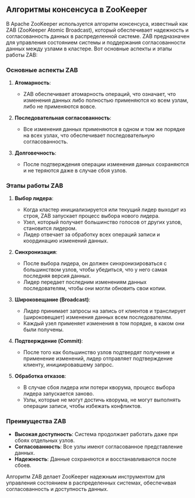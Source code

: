 ## Алгоритмы консенсуса в ZooKeeper

В Apache ZooKeeper используется алгоритм консенсуса, известный как ZAB (ZooKeeper Atomic Broadcast), который обеспечивает надежность и согласованность данных в распределенной системе. ZAB предназначен для управления состоянием системы и поддержания согласованности данных между узлами в кластере. Вот основные аспекты и этапы работы ZAB:

### Основные аспекты ZAB

1. **Атомарность**:
   - ZAB обеспечивает атомарность операций, что означает, что изменения данных либо полностью применяются ко всем узлам, либо не применяются вовсе.

2. **Последовательная согласованность**:
   - Все изменения данных применяются в одном и том же порядке на всех узлах, что обеспечивает последовательную согласованность.

3. **Долговечность**:
   - После подтверждения операции изменения данных сохраняются и не теряются даже в случае сбоя узлов.

### Этапы работы ZAB

1. **Выбор лидера**:
   - Когда кластер инициализируется или текущий лидер выходит из строя, ZAB запускает процесс выбора нового лидера.
   - Узел, который получает большинство голосов от других узлов, становится лидером.
   - Лидер отвечает за обработку всех операций записи и координацию изменений данных.

2. **Синхронизация**:
   - После выбора лидера, он должен синхронизироваться с большинством узлов, чтобы убедиться, что у него самая последняя версия данных.
   - Лидер передает последним изменениям данных последователям, чтобы они могли обновить свои копии.

3. **Широковещание (Broadcast)**:
   - Лидер принимает запросы на запись от клиентов и транслирует (широковещает) изменения данных всем последователям.
   - Каждый узел применяет изменения в том порядке, в каком они были получены.

4. **Подтверждение (Commit)**:
   - После того как большинство узлов подтвердят получение и применение изменений, лидер отправляет подтверждение клиенту, инициировавшему запрос.

5. **Обработка отказов**:
   - В случае сбоя лидера или потери кворума, процесс выбора лидера запускается заново.
   - Узлы, которые не могут достичь кворума, не могут выполнять операции записи, чтобы избежать конфликтов.

### Преимущества ZAB

- **Высокая доступность**: Система продолжает работать даже при сбоях отдельных узлов.
- **Согласованность**: Все узлы имеют согласованное представление данных.
- **Надежность**: Данные сохраняются и восстанавливаются после сбоев.

Алгоритм ZAB делает ZooKeeper надежным инструментом для управления состоянием в распределенных системах, обеспечивая согласованность и доступность данных.